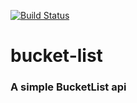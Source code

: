 [![Build Status](https://travis-ci.org/mikey2020/bucket-list.svg?branch=ch-setup-travis)](https://travis-ci.org/mikey2020/bucket-list)

# bucket-list

### A simple BucketList api 
